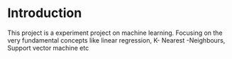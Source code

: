 # Introduction
This project is a experiment project on machine learning. Focusing on the very fundamental concepts like linear regression, K- Nearest -Neighbours, Support vector machine etc


